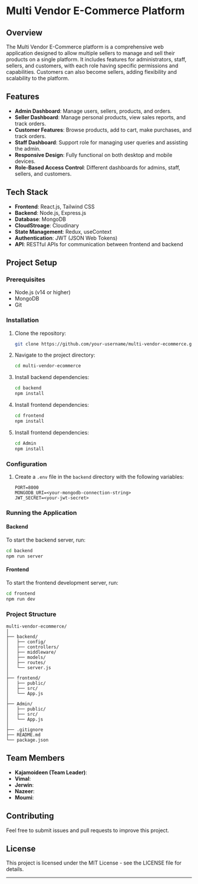 # Multi Vendor E-Commerce Platform

## Overview
The Multi Vendor E-Commerce platform is a comprehensive web application designed to allow multiple sellers to manage and sell their products on a single platform. It includes features for administrators, staff, sellers, and customers, with each role having specific permissions and capabilities. Customers can also become sellers, adding flexibility and scalability to the platform.

## Features
- **Admin Dashboard**: Manage users, sellers, products, and orders.
- **Seller Dashboard**: Manage personal products, view sales reports, and track orders.
- **Customer Features**: Browse products, add to cart, make purchases, and track orders.
- **Staff Dashboard**: Support role for managing user queries and assisting the admin.
- **Responsive Design**: Fully functional on both desktop and mobile devices.
- **Role-Based Access Control**: Different dashboards for admins, staff, sellers, and customers.

## Tech Stack
- **Frontend**: React.js, Tailwind CSS
- **Backend**: Node.js, Express.js
- **Database**: MongoDB
- **CloudStroage**: Cloudinary
- **State Management**: Redux, useContext
- **Authentication**: JWT (JSON Web Tokens)
- **API**: RESTful APIs for communication between frontend and backend

## Project Setup

### Prerequisites
- Node.js (v14 or higher)
- MongoDB
- Git

### Installation
1. Clone the repository:
    ```bash
    git clone https://github.com/your-username/multi-vendor-ecommerce.git
    ```
2. Navigate to the project directory:
    ```bash
    cd multi-vendor-ecommerce
    ```
3. Install backend dependencies:
    ```bash
    cd backend
    npm install
    ```
4. Install frontend dependencies:
    ```bash
    cd frontend
    npm install
    ```
5. Install frontend dependencies:
    ```bash
    cd Admin
    npm install
    ```

### Configuration
1. Create a `.env` file in the `backend` directory with the following variables:
    ```env
    PORT=8000
    MONGODB_URI=<your-mongodb-connection-string>
    JWT_SECRET=<your-jwt-secret>
    ```

### Running the Application

#### Backend
To start the backend server, run:
```bash
cd backend
npm run server
```

#### Frontend
To start the frontend development server, run:
```bash
cd frontend
npm run dev
```

### Project Structure
```plaintext
multi-vendor-ecommerce/
│
├── backend/
│   ├── config/
│   ├── controllers/
│   ├── middleware/
│   ├── models/
│   ├── routes/
│   └── server.js
│
├── frontend/
│   ├── public/
│   ├── src/
│   └── App.js
│
├── Admin/
│   ├── public/
│   ├── src/
│   └── App.js
│ 
├── .gitignore
├── README.md
└── package.json
```

## Team Members
- **Kajamoideen (Team Leader)**: 
- **Vimal**:
- **Jerwin**: 
- **Nazeer**:
- **Moumi**: 

## Contributing
Feel free to submit issues and pull requests to improve this project.

## License
This project is licensed under the MIT License - see the LICENSE file for details.

---